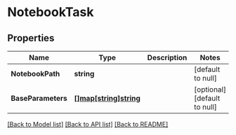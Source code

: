 # NotebookTask

## Properties
Name | Type | Description | Notes
------------ | ------------- | ------------- | -------------
**NotebookPath** | **string** |  | [default to null]
**BaseParameters** | [**[]map[string]string**](map.md) |  | [optional] [default to null]

[[Back to Model list]](../README.md#documentation-for-models) [[Back to API list]](../README.md#documentation-for-api-endpoints) [[Back to README]](../README.md)


